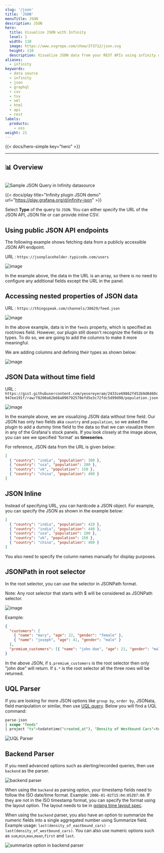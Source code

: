 ```yaml
---
slug: '/json'
title: 'JSON'
menuTitle: JSON
description: JSON
hero:
  title: Visualize JSON with Infinity
  level: 1
  width: 110
  image: https://www.svgrepo.com/show/373712/json.svg
  height: 110
  description: Visualize JSON data from your REST APIs using infinity data source plugin
aliases:
  - infinity
keywords:
  - data source
  - infinity
  - json
  - graphql
  - csv
  - tsv
  - xml
  - html
  - api
  - rest
labels:
  products:
    - oss
weight: 21
---
```


{{< docs/hero-simple key="hero" >}}

<hr style="margin-bottom:30px"/>

## 📊 Overview

<div style="margin-bottom:30px"></div>

![Sample JSON Query in Infinity datasource](https://user-images.githubusercontent.com/153843/189874914-6b49d3ec-2030-46ea-b14e-fdd48628345e.png#center)

{{< docs/play title="Infinity plugin JSON demo" url="https://play.grafana.org/d/infinity-json" >}}

Select **Type** of the query to `JSON`. You can either specify the URL of the JSON API, JSON file or can provide inline CSV.

## Using public JSON API endpoints

The following example shows fetching data from a publicly accessible JSON API endpoint.

URL : `https://jsonplaceholder.typicode.com/users`

![image](https://user-images.githubusercontent.com/153843/108413678-34314c80-7223-11eb-9cce-603134ec2d48.png#center)

In the example above, the data in the URL is an array, so there is no need to configure any additional fields except the URL in the panel.

## Accessing nested properties of JSON data

URL : `https://thingspeak.com/channels/38629/feed.json`

![image](https://user-images.githubusercontent.com/153843/108415043-de5da400-7224-11eb-9295-d49fcc18464a.png#center)

In the above example, data is in the `feeds` property, which is specified as root/rows field. However, our plugin still doesn't recognize the fields or its types. To do so, we are going to add the columns to make it more meaningful.

We are adding columns and defining their types as shown below:

![image](https://user-images.githubusercontent.com/153843/108427049-7dd66300-7234-11eb-8d27-cec50945a66c.png#center)

## JSON Data without time field

URL : `https://gist.githubusercontent.com/yesoreyeram/2433ce69862f452b9d0460c947ee191f/raw/f8200a62b68a096792578efd5e3c72fdc5d99d98/population.json`

![image](https://user-images.githubusercontent.com/153843/108415716-cdf9f900-7225-11eb-8e0d-5d767104a080.png#center)

In the example above, we are visualizing JSON data without time field. Our JSON has only two fields aka `country` and `population`, so we asked the plugin to add a dummy time field to the data so that we can visualize them in any of the Grafana's stock panels. If you look closely at the image above, you can see we specified 'format' as **timeseries**.

For reference, JSON data from the URL is given below:

```json
[
  { "country": "india", "population": 300 },
  { "country": "usa", "population": 200 },
  { "country": "uk", "population": 150 },
  { "country": "china", "population": 400 }
]
```

## JSON Inline

Instead of specifying URL, you can hardcode a JSON object. For example, you can specify the JSON as shown in the example below: 

```json
[
  { "country": "india", "population": 420 },
  { "country": "india", "population": 440 },
  { "country": "usa", "population": 200 },
  { "country": "uk", "population": 150 },
  { "country": "china", "population": 400 }
]
```
You also need to specify the column names manually for display purposes.

## JSONPath in root selector

In the root selector, you can use the selector in JSONPath format.

Note: Any root selector that starts with $ will be considered as JSONPath selector.

![image](https://user-images.githubusercontent.com/153843/100856870-ddb63c80-3483-11eb-8e3c-791c161d3cc7.png#center)

Example:

```json
{
  "customers": [
    { "name": "mary", "age": 22, "gender": "female" },
    { "name": "joseph", "age": 41, "gender": "male" }
  ],
  "premium_customers": [{ "name": "john doe", "age": 21, "gender": "male" }]
}
```

In the above JSON, if `$.premium_customers` is the root selector then only "john doe" will return. If `$.*` is the root selector all the three rows will be returned.

## UQL Parser

If you are looking for more JSON options like `group by`, `order by`, JSONata, field manipulation or similar, then use [UQL query](https://grafana.com/docs/plugins/yesoreyeram-infinity-datasource/latest/query/uql/). Below you will find a UQL command:

```sql
parse-json
| scope "feeds"
| project "ts"=todatetime("created_at"), "Density of Westbound Cars"=tonumber("field1"), "Density of Eastbound Cars"=tonumber("field2")
```

![UQL Parser](https://user-images.githubusercontent.com/153843/189878439-ec8266e3-cb16-4cbf-8718-2371a3a7276c.png#center)

## Backend Parser

If you need advanced options such as alerting/recorded queries, then use `backend` as the parser.

![backend parser](https://user-images.githubusercontent.com/153843/189875668-3ac061a9-c548-4bfe-abcc-6d0d7e6bdb55.png#center)

When using the `backend` as parsing option, your timestamp fields need to follow the ISO date/time format. Example: `2006-01-02T15:04:05Z07:00`. If they are not in the ISO timestamp format, you can specify the format using the layout option. The layout needs to be in [golang time layout spec](https://www.geeksforgeeks.org/time-formatting-in-golang/).

When using the `backend` parser, you also have an option to summarize the numeric fields into a single aggregated number using Summarize field. Example usage: `last(density_of_eastbound_cars) - last(density_of_westbound_cars)`. You can also use numeric options such as `sum`,`min`,`max`,`mean`,`first` and `last`.

![summarize option in backend parser](https://user-images.githubusercontent.com/153843/189877393-b7d83da7-0e1d-41cd-a003-814bb2963347.png#center)
